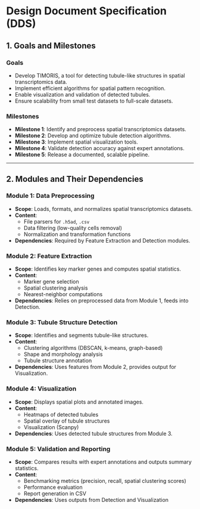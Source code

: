# Design Document Specification (DDS)

## 1. Goals and Milestones

### Goals
- Develop TIMORIS, a tool for detecting tubule-like structures in spatial transcriptomics data.
- Implement efficient algorithms for spatial pattern recognition.
- Enable visualization and validation of detected tubules.
- Ensure scalability from small test datasets to full-scale datasets.

### Milestones
- **Milestone 1**: Identify and preprocess spatial transcriptomics datasets.
- **Milestone 2**: Develop and optimize tubule detection algorithms.
- **Milestone 3**: Implement spatial visualization tools.
- **Milestone 4**: Validate detection accuracy against expert annotations.
- **Milestone 5**: Release a documented, scalable pipeline.

---

## 2. Modules and Their Dependencies

### **Module 1: Data Preprocessing**
- **Scope**: Loads, formats, and normalizes spatial transcriptomics datasets.
- **Content**:
  - File parsers for `.h5ad`, `.csv`
  - Data filtering (low-quality cells removal)
  - Normalization and transformation functions
- **Dependencies**: Required by Feature Extraction and Detection modules.

### **Module 2: Feature Extraction**
- **Scope**: Identifies key marker genes and computes spatial statistics.
- **Content**:
  - Marker gene selection
  - Spatial clustering analysis
  - Nearest-neighbor computations
- **Dependencies**: Relies on preprocessed data from Module 1, feeds into Detection.

### **Module 3: Tubule Structure Detection**
- **Scope**: Identifies and segments tubule-like structures.
- **Content**:
  - Clustering algorithms (DBSCAN, k-means, graph-based)
  - Shape and morphology analysis
  - Tubule structure annotation
- **Dependencies**: Uses features from Module 2, provides output for Visualization.

### **Module 4: Visualization**
- **Scope**: Displays spatial plots and annotated images.
- **Content**:
  - Heatmaps of detected tubules
  - Spatial overlay of tubule structures
  - Visualization (Scanpy)
- **Dependencies**: Uses detected tubule structures from Module 3.

### **Module 5: Validation and Reporting**
- **Scope**: Compares results with expert annotations and outputs summary statistics.
- **Content**:
  - Benchmarking metrics (precision, recall, spatial clustering scores)
  - Performance evaluation
  - Report generation in CSV
- **Dependencies**: Uses outputs from Detection and Visualization
